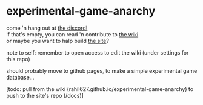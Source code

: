 # experimental-game-anarchy

come 'n hang out at [the discord!](https://discord.gg/9auBPX)  
if that's empty, you can read 'n contribute to [the wiki](https://github.com/Rahil627/experimental-game-anarchy/wiki)  
or maybe you want to halp build [the site](https://forest.willowolf.com)?

note to self: remember to open access to edit the wiki (under settings for this repo)

should probably move to github pages, to make a simple experimental game database...

[todo: pull from the wiki (rahil627.github.io/experimental-game-anarchy) to push to the site's repo (/docs)]
